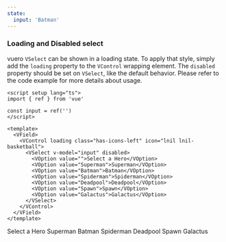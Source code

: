 ```yaml
---
state:
  input: 'Batman'
---
```


### Loading and Disabled select

vuero `VSelect` can be shown in a loading state. To apply that style,
simply add the `loading` property to the `VControl` wrapping element.
The `disabled` property should be set on `VSelect`, like the default behavior.
Please refer to the code example for more details about usage.

<!--code-->

```vue
<script setup lang="ts">
import { ref } from 'vue'

const input = ref('')
</script>

<template>
  <VField>
    <VControl loading class="has-icons-left" icon="lnil lnil-basketball">
      <VSelect v-model="input" disabled>
        <VOption value="">Select a Hero</VOption>
        <VOption value="Superman">Superman</VOption>
        <VOption value="Batman">Batman</VOption>
        <VOption value="Spiderman">Spiderman</VOption>
        <VOption value="Deadpool">Deadpool</VOption>
        <VOption value="Spawn">Spawn</VOption>
        <VOption value="Galactus">Galactus</VOption>
      </VSelect>
    </VControl>
  </VField>
</template>
```

<!--/code-->

<!--example-->

<VField>
  <VControl loading class="has-icons-left" icon="lnil lnil-basketball">
    <VSelect v-model="frontmatter.state.input" disabled>
      <VOption value="">Select a Hero</VOption>
      <VOption value="Superman">Superman</VOption>
      <VOption value="Batman">Batman</VOption>
      <VOption value="Spiderman">Spiderman</VOption>
      <VOption value="Deadpool">Deadpool</VOption>
      <VOption value="Spawn">Spawn</VOption>
      <VOption value="Galactus">Galactus</VOption>
    </VSelect>
  </VControl>
</VField>

<!--/example-->
